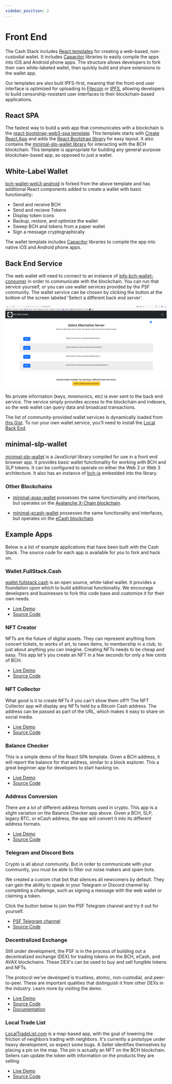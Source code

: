 ```yaml
---
sidebar_position: 2
---
```


# Front End

The Cash Stack includes [React templates](https://github.com/Permissionless-Software-Foundation/bch-wallet-web3-android) for creating a web-based, non-custodial wallet. It includes [Capacitor](https://capacitorjs.com/) libraries to easily compile the apps into iOS and Android phone apps. The structure allows developers to fork their own white-labeled wallet, then quickly build and share extensions to the wallet app.

Our templates are also built IPFS-first, meaning that the front-end user interface is optimized for uploading to [Filecoin](https://filecoin.io) or [IPFS](https://ipfs.io), allowing developers to build censorship-resistant user interfaces to their blockchain-based applications.

## React SPA
The fastest way to build a web app that communicates with a blockchain is the [react-bootstrap-web3-spa template](https://github.com/Permissionless-Software-Foundation/react-bootstrap-web3-spa). This template starts with [Create React App](https://create-react-app.dev/) and adds the [React Bootstrap library](https://react-bootstrap.github.io/) for easy layout. It also contains the [minimal-slp-wallet library](https://www.npmjs.com/package/minimal-slp-wallet) for interacting with the BCH blockchain. This template is appropriate for building any general-purpose blockchain-based app, as opposed to just a wallet.

## White-Label Wallet
[bch-wallet-web3-android](https://github.com/Permissionless-Software-Foundation/bch-wallet-web3-android) is forked from the above template and has additional React components added to create a wallet with basic functionality:
- Send and receive BCH
- Send and recieve Tokens
- Display token icons
- Backup, restore, and optimize the wallet
- Sweep BCH and tokens from a paper wallet
- Sign a message cryptographically

The wallet template includes [Capacitor](https://capacitorjs.com/) libraries to compile the app into native iOS and Android phone apps.

## Back End Service
The web wallet will need to connect to an instance of [ipfs-bch-wallet-consumer](/docs/intro) in order to communicate with the blockchain. You can run that service yourself, or you can use wallet services provided by the PSF community. The wallet service can be chosen by clicking the button at the bottom of the screen labeled 'Select a different back end server'.

![Selecting a wallet service](./img/select-back-end.png)

No private information (keys, mnemonics, etc) is ever sent to the back end service. The service simply provides access to the blockchain and indexers, so the web wallet can query data and broadcast transactions.

The list of community-provided wallet services is dynamically loaded from [this Gist](https://gist.github.com/christroutner/63c5513782181f8b8ea3eb89f7cadeb6). To run your own wallet service, you'll need to install the [Local Back End](/docs/local-back-end).

## minimal-slp-wallet

[minimal-slp-wallet](https://www.npmjs.com/package/minimal-slp-wallet) is a JavaScript library compiled for use in a front end browser app. It provides basic wallet functionality for working with BCH and SLP tokens. It can be configured to operate on either the Web 2 or Web 3 architecture. It also has an instance of [bch-js](https://bchjs.fullstack.cash/) embedded into the library.

### Other Blockchains

- [minimal-avax-wallet](https://www.npmjs.com/package/minimal-avax-wallet) possesses the same functionality and interfaces, but operates on the [Avalanche X-Chain blockchain](https://www.avax.network/).

- [minimal-ecash-wallet](https://www.npmjs.com/package/minimal-ecash-wallet) possesses the same functionality and interfaces, but operates on the [eCash blockchain](https://e.cash).

## Example Apps

Below is a list of example applications that have been built with the Cash Stack. The source code for each app is available for you to fork and hack on.

### Wallet.FullStack.Cash

[wallet.fullstack.cash](https://bchn-wallet.fullstack.cash) is an open source, white-label wallet. It provides a foundation upon which to build additional functionality. We encourage developers and businesses to fork this code base and customize it for their own needs.

- [Live Demo](https://bchn-wallet.fullstack.cash)
- [Source Code](https://github.com/Permissionless-Software-Foundation/bch-wallet-web3-android)

### NFT Creator

NFTs are the future of digital assets. They can represent anything from concert tickets, to works of art, to news items, to membership in a club, to just about anything you can imagine. Creating NFTs needs to be cheap and easy. This app let's you create an NFT in a few seconds for only a few cents of BCH.

- [Live Demo](https://nft-creator.fullstack.cash/)
- [Source Code](https://github.com/Permissionless-Software-Foundation/token-studio)

### NFT Collector

What good is it to create NFTs if you can't show them off?! The NFT Collector app will display any NFTs held by a Bitcoin Cash address. The address can be passed as part of the URL, which makes it easy to share on social media.

- [Live Demo](https://nft-collector.fullstack.cash/?addr=bitcoincash:qzsgnyd826c6xw5y3y4ct6q2gvf3r8fmkqfvtzn6ef)
- [Source Code](https://github.com/Permissionless-Software-Foundation/nft-collection)

### Balance Checker

This is a simple demo of the React SPA template. Given a BCH address, it will report the balance for that address, similar to a block explorer. This a great beginner app for developers to start hacking on.

- [Live Demo](https://permissionless-software-foundation.github.io/react-bootstrap-web3-spa/)
- [Source Code](https://github.com/Permissionless-Software-Foundation/react-bootstrap-web3-spa)


### Address Conversion

There are a lot of different address formats used in crypto. This app is a slight variation on the Balance Checker app above. Given a BCH, SLP, legacy BTC, or eCash address, the app will convert it into its different address formats.

- [Live Demo](https://address.fullstack.cash/)
- [Source Code](https://github.com/Permissionless-Software-Foundation/web-app-address-conversion)


### Telegram and Discord Bots

Crypto is all about community. But in order to communicate with your community, you must be able to filter out noise makers and spam bots.

We created a custom chat bot that silences all newcomers by default. They can gain the ability to speak in your Telegram or Discord channel by completing a challenge, such as signing a message with the web wallet or claiming a token.

Click the button below to join the PSF Telegram channel and try it out for yourself.

- [PSF Telegram channel](https://t.me/permissionless_software)
- [Source Code](https://github.com/christroutner/vip-bot)



### Decentralized Exchange

Still under development, the PSF is in the process of building out a decentralized exchange (DEX) for trading tokens on the BCH, eCash, and AVAX blockchains. These DEX's can be used to buy and sell fungible tokens and NFTs.

The protocol we've developed is trustless, atomic, non-custodial, and peer-to-peer. These are important qualities that distinguish it from other DEXs in the industry. Learn more by visiting the demo.

- [Live Demo](https://dex.fullstack.cash/)
- [Source Code](https://github.com/Permissionless-Software-Foundation/bch-dex)
- [Documentation](https://bch-dex-docs.fullstack.cash/)


### Local Trade List

[LocalTradeList.com](https://localtradelist.com/) is a map-based app, with the goal of lowering the friction of neighbors trading with neighbors. It's currently a prototype under heavy development, so expect some bugs. A Seller identifies themselves by placing a pin on the map. The pin is actually an NFT on the BCH blockchain. Sellers can update the token with information on the products they are selling.

- [Live Demo](https://localtradelist.com/)
- [Source Code](https://github.com/christroutner/localtradelist.com)
